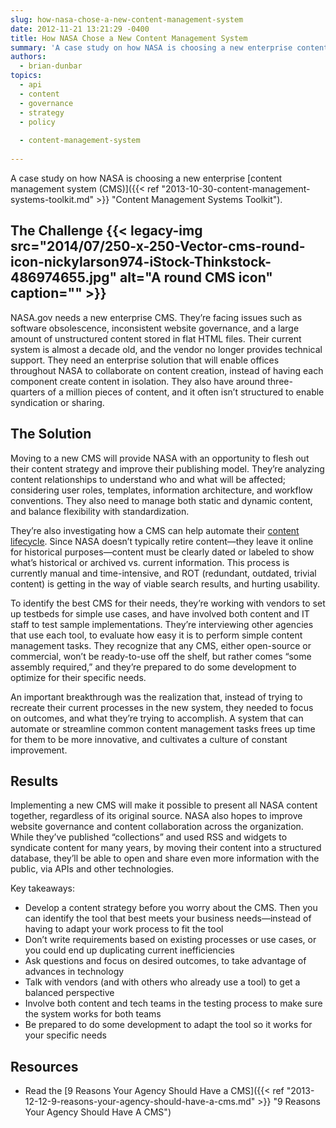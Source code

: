 ```yaml
---
slug: how-nasa-chose-a-new-content-management-system
date: 2012-11-21 13:21:29 -0400
title: How NASA Chose a New Content Management System
summary: 'A case study on how NASA is choosing a new enterprise content management system (CMS). The Challenge NASA.gov needs a new enterprise CMS. They’re facing issues such as software obsolescence, inconsistent website governance, and a large amount of unstructured content stored in flat HTML files. Their current system is almost a decade old, and the'
authors:
  - brian-dunbar
topics:
  - api
  - content
  - governance
  - strategy
  - policy
  
  - content-management-system
  
---
```


A case study on how NASA is choosing a new enterprise [content management system (CMS)]({{< ref "2013-10-30-content-management-systems-toolkit.md" >}} "Content Management Systems Toolkit").

## The Challenge {{< legacy-img src="2014/07/250-x-250-Vector-cms-round-icon-nickylarson974-iStock-Thinkstock-486974655.jpg" alt="A round CMS icon" caption="" >}}

NASA.gov needs a new enterprise CMS. They’re facing issues such as software obsolescence, inconsistent website governance, and a large amount of unstructured content stored in flat HTML files. Their current system is almost a decade old, and the vendor no longer provides technical support. They need an enterprise solution that will enable offices throughout NASA to collaborate on content creation, instead of having each component create content in isolation. They also have around three-quarters of a million pieces of content, and it often isn’t structured to enable syndication or sharing.

## The Solution

Moving to a new CMS will provide NASA with an opportunity to flesh out their content strategy and improve their publishing model. They’re analyzing content relationships to understand who and what will be affected; considering user roles, templates, information architecture, and workflow conventions. They also need to manage both static and dynamic content, and balance flexibility with standardization.

They’re also investigating how a CMS can help automate their [content lifecycle](http://en.wikipedia.org/wiki/Web_content_lifecycle). Since NASA doesn’t typically retire content—they leave it online for historical purposes—content must be clearly dated or labeled to show what’s historical or archived vs. current information. This process is currently manual and time-intensive, and ROT (redundant, outdated, trivial content) is getting in the way of viable search results, and hurting usability.

To identify the best CMS for their needs, they’re working with vendors to set up testbeds for simple use cases, and have involved both content and IT staff to test sample implementations. They’re interviewing other agencies that use each tool, to evaluate how easy it is to perform simple content management tasks. They recognize that any CMS, either open-source or commercial, won’t be ready-to-use off the shelf, but rather comes “some assembly required,” and they’re prepared to do some development to optimize for their specific needs.

An important breakthrough was the realization that, instead of trying to recreate their current processes in the new system, they needed to focus on outcomes, and what they’re trying to accomplish. A system that can automate or streamline common content management tasks frees up time for them to be more innovative, and cultivates a culture of constant improvement.

## Results

Implementing a new CMS will make it possible to present all NASA content together, regardless of its original source. NASA also hopes to improve website governance and content collaboration across the organization. While they’ve published “collections” and used RSS and widgets to syndicate content for many years, by moving their content into a structured database, they’ll be able to open and share even more information with the public, via APIs and other technologies.

Key takeaways:

  * Develop a content strategy before you worry about the CMS. Then you can identify the tool that best meets your business needs—instead of having to adapt your work process to fit the tool
  * Don’t write requirements based on existing processes or use cases, or you could end up duplicating current inefficiencies
  * Ask questions and focus on desired outcomes, to take advantage of advances in technology
  * Talk with vendors (and with others who already use a tool) to get a balanced perspective
  * Involve both content and tech teams in the testing process to make sure the system works for both teams
  * Be prepared to do some development to adapt the tool so it works for your specific needs

## Resources

  * Read the [9 Reasons Your Agency Should Have a CMS]({{< ref "2013-12-12-9-reasons-your-agency-should-have-a-cms.md" >}} "9 Reasons Your Agency Should Have A CMS")
